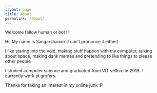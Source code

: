 ```yaml
---
layout: page
title: About
permalink: /about/
---
```


Welcome fellow human or bot !!

Hi, My name is Sangarshanan  (I can't prononce it either)

I like staring into the void, making stuff happen with my computer, talking about space, making dank memes and pretending to like things to please other people

I studied computer science and graduated from VIT vellore in 2019. I currently work at grofers.  

Thanks for taking an interest in my online junk :P